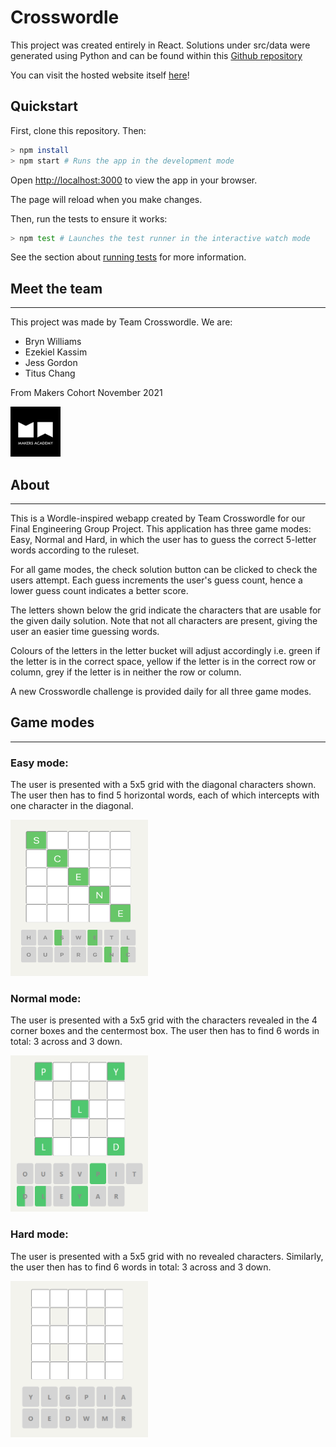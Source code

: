 # Crosswordle

This project was created entirely in React. Solutions under src/data were generated using Python and can be found within this [Github repository](https://github.com/tc1316/crosswordle-solutions)

You can visit the hosted website itself [here](https://crosswordle-production.herokuapp.com)!

## Quickstart

First, clone this repository. Then:

```bash
> npm install
> npm start # Runs the app in the development mode
```

Open [http://localhost:3000](http://localhost:3000) to view the app in your browser.

The page will reload when you make changes.

Then, run the tests to ensure it works:

```bash
> npm test # Launches the test runner in the interactive watch mode
```

See the section about [running tests](https://facebook.github.io/create-react-app/docs/running-tests) for more information.

## Meet the team

---

This project was made by Team Crosswordle. We are:

- Bryn Williams
- Ezekiel Kassim
- Jess Gordon
- Titus Chang

From Makers Cohort November 2021

<img src="./public/makers academy.png" height="80">

## About

---

This is a Wordle-inspired webapp created by Team Crosswordle for our Final Engineering Group Project. This application has three game modes: Easy, Normal and Hard, in which the user has to guess the correct 5-letter words according to the ruleset.

For all game modes, the check solution button can be clicked to check the users attempt. Each guess increments the user's guess count, hence a lower guess count indicates a better score.

The letters shown below the grid indicate the characters that are usable for the given daily solution. Note that not all characters are present, giving the user an easier time guessing words.

Colours of the letters in the letter bucket will adjust accordingly i.e. green if the letter is in the correct space, yellow if the letter is in the correct row or column, grey if the letter is in neither the row or column.

A new Crosswordle challenge is provided daily for all three game modes.

## Game modes

---

### Easy mode:

The user is presented with a 5x5 grid with the diagonal characters shown. The user then has to find 5 horizontal words, each of which intercepts with one character in the diagonal.

<img src="./public/easy_mode_grid.png" height="250" width="220">

### Normal mode:

The user is presented with a 5x5 grid with the characters revealed in the 4 corner boxes and the centermost box. The user then has to find 6 words in total: 3 across and 3 down.

<img src="./public/normal_mode_grid.png" height="250" width="220">

### Hard mode:

The user is presented with a 5x5 grid with no revealed characters. Similarly, the user then has to find 6 words in total: 3 across and 3 down.

<img src="./public/hard_mode_grid.png" height="250" width="220">
